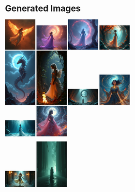 # Generated Images



<img src="2025_07_22_01.png" width="100"/> <img src="2025_07_22_02.png" width="100"/> <img src="2025_07_22_03.png" width="100"/> <img src="2025_07_22_04.png" width="100"/> <img src="2025_07_22_05.png" width="100"/> <img src="2025_07_22_06.png" width="100"/> <img src="2025_07_22_07.png" width="100"/> <img src="2025_07_22_08.png" width="100"/> <img src="2025_07_22_09.png" width="100"/> <img src="2025_07_22_10.png" width="100"/>

<img src="2025_07_22_11.png" width="100"/> <img src="2025_07_22_12.png" width="100"/>